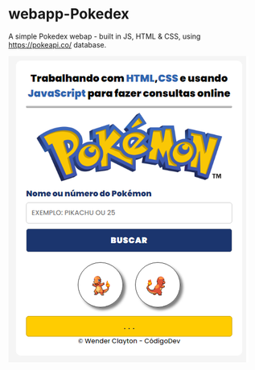 # webapp-Pokedex
A simple Pokedex webap - built in JS, HTML &amp; CSS, using https://pokeapi.co/ database.

<img src="img/home-page.png">

